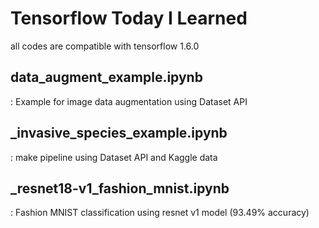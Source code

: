# Tensorflow Today I Learned
all codes are compatible with tensorflow 1.6.0

## data_augment_example.ipynb
: Example for image data augmentation using Dataset API

## _invasive_species_example.ipynb
: make pipeline using Dataset API and Kaggle data

## _resnet18-v1_fashion_mnist.ipynb
: Fashion MNIST classification using resnet v1 model (93.49% accuracy)
